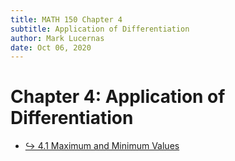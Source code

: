 ```yaml
---
title: MATH 150 Chapter 4
subtitle: Application of Differentiation
author: Mark Lucernas
date: Oct 06, 2020
---
```



# Chapter 4: Application of Differentiation

- [↪ 4.1 Maximum and Minimum Values](ch-4-1)

